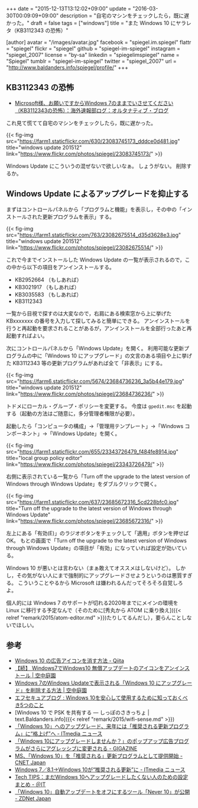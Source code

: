 +++
date = "2015-12-13T13:12:02+09:00"
update = "2016-03-30T00:09:09+09:00"
description = "自宅のマシンをチェックしたら，既に遅かった。"
draft = false
tags = ["windows"]
title = "また Windows 10 にヤラレタ（KB3112343 の恐怖）"

[author]
  avatar = "/images/avatar.jpg"
  facebook = "spiegel.im.spiegel"
  flattr = "spiegel"
  flickr = "spiegel"
  github = "spiegel-im-spiegel"
  instagram = "spiegel_2007"
  license = "by-sa"
  linkedin = "spiegelimspiegel"
  name = "Spiegel"
  tumblr = "spiegel-im-spiegel"
  twitter = "spiegel_2007"
  url = "http://www.baldanders.info/spiegel/profile/"
+++

## KB3112343 の恐怖

- [Microsoft様、お願いですからWindows 7のままでいさせてください（KB3112343の恐怖）：海外速報部ログ：オルタナティブ・ブログ](http://blogs.itmedia.co.jp/burstlog/2015/12/microsoftwindows_7kb3112343.html)

これ見て慌てて自宅のマシンをチェックしたら，既に遅かった。

{{< fig-img src="https://farm1.staticflickr.com/630/23083745173_dddce0d481.jpg" title="windows update 201512" link="https://www.flickr.com/photos/spiegel/23083745173/" >}}

Windows Update にこういうの混ぜないで欲しいなぁ。
しょうがない。
削除するか。

## Windows Update によるアップグレードを抑止する

まずはコントロールパネルから「プログラムと機能」を表示し，その中の「インストールされた更新プログラムを表示」する。

{{< fig-img src="https://farm1.staticflickr.com/763/23082675514_d35d3628e3.jpg" title="windows update 201512" link="https://www.flickr.com/photos/spiegel/23082675514/" >}}

これで今までインストールした Windows Update の一覧が表示されるので，この中から以下の項目をアンインストールする。

- KB2952664 （もしあれば）
- KB3021917 （もしあれば）
- KB3035583 （もしあれば）
- KB3112343

一覧から目視で探すのは大変なので，右肩にある検索窓から上に挙げた KBxxxxxxx の番号を入力して探してみると簡単にできる。
アンインストールを行うと再起動を要求されることがあるが，アンインストールを全部行ったあと再起動すればよい。

次にコントロールパネルから「Windows Update」を開く。
利用可能な更新プログラムの中に「Windows 10 にアップグレード」の文言のある項目や上に挙げた KB3112343 等の更新プログラムがあれば全て「非表示」にする。

{{< fig-img src="https://farm6.staticflickr.com/5674/23684736236_3a5b44e179.jpg" title="windows update 201512" link="https://www.flickr.com/photos/spiegel/23684736236/" >}}

トドメにローカル・グループ・ポリシーを変更する。
今度は `gpedit.msc` を起動する（起動の方法はご随意に，多分管理者権限が必要）。

起動したら「コンピュータの構成」→「管理用テンプレート」→「Windows コンポーネント」→「Windows Update」を開く。

{{< fig-img src="https://farm1.staticflickr.com/655/23343726479_f484fe8914.jpg" title="local group policy editor" link="https://www.flickr.com/photos/spiegel/23343726479/" >}}

右側に表示されている一覧から「Turn off the upgrade to the latest version of Windows through Windows Update」をダブルクリックで開く。

{{< fig-img src="https://farm1.staticflickr.com/637/23685672316_5cd228bfc0.jpg" title="Turn off the upgrade to the latest version of Windows through Windows Update" link="https://www.flickr.com/photos/spiegel/23685672316/" >}}

左上にある「有効(E)」のラジオボタンをチェックして「適用」ボタンを押せば OK。
もとの画面で「Turn off the upgrade to the latest version of Windows through Windows Update」の項目が「有効」になっていれば設定が効いている。

Windows 10 が悪いとは言わない（まぁ敢えてオススメはしないけど）。
しかし，その気がない人にまで強制的にアップグレードさせようというのは悪質すぎる。
こういうことやるから Microsoft は嫌われるんだってそろそろ自覚しろよ。

個人的には Windows 7 のサポートが切れる2020年までにメインの環境を Linux に移行する予定なんで（そのために[秀丸から ATOM に乗り換え]({{< relref "remark/2015/atom-editor.md" >}})たりしてるんだし），要らんことしないでほしい。

## 参考

- [Windows 10 の広告アイコンを消す方法 - Qiita](http://qiita.com/spiegel-im-spiegel/items/bbc91030c26bc3c799f7)
- [【続】 Windows7でWindows10 無償アップデートのアイコンをアンインストール | 空中庭園](http://fortune-work.com/2015/windows10-2.html)
- [Windows 7のWindows Updateで表示される「Windows 10 にアップグレード」を削除する方法 | 空中庭園](http://fortune-work.com/2015/windows10-4.html)
- [エフセキュアブログ : Windows 10を安心して使用するために知っておくべき5つのこと](http://blog.f-secure.jp/archives/50752605.html)
- [Windows 10 で PSK を共有する — しっぽのさきっちょ | text.Baldanders.info]({{< relref "remark/2015/wifi-sense.md" >}})
- [「Windows 10」へのアップグレード、来年には「推奨される更新プログラム」に“格上げ”へ - ITmedia ニュース](http://www.itmedia.co.jp/news/articles/1511/02/news076.html)
- [「Windows 10にアップグレードしませんか？」のポップアップ広告プログラムがさらにアグレッシブに変更される - GIGAZINE](http://gigazine.net/news/20160113-new-kb3035583/)
- [MS、「Windows 10」を「推奨される」更新プログラムとして提供開始 - CNET Japan](http://japan.cnet.com/news/service/35077208/)
- [Windows 7／8.1→Windows 10が“推奨される更新”に - ITmedia ニュース](http://www.itmedia.co.jp/news/articles/1602/02/news081.html)
- [Tech TIPS：まだWindows 10へアップグレードしたくない人のための設定まとめ - ＠IT](http://www.atmarkit.co.jp/ait/articles/1603/18/news047.html)
- [「Windows 10」自動アップデートをオフにするツール「Never 10」が公開 - ZDNet Japan](http://japan.zdnet.com/article/35080272/)
